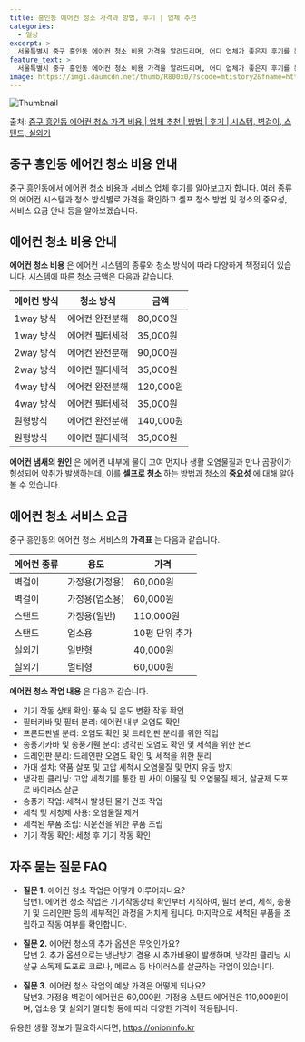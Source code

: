 ```yaml
---
title: 흥인동 에어컨 청소 가격과 방법, 후기 | 업체 추천
categories:
  - 일상
excerpt: >
  서울특별시 중구 흥인동 에어컨 청소 비용 가격을 알려드리며, 어디 업체가 좋은지 후기를 통해 알아보겠습니다. 현재 글에서는 시스템, 벽걸이, 스탠드, 실외기 각각에 대해 청소 비용이 나와 있으니 참고하시면 되겠습니다. 에어컨 분해 청소 방법 보기 👈 클릭셀프 에어컨 청소 방법 보기👈 클릭중구 흥인동 에어컨 청소 비용시스템에어컨 방식클리닝방식금액1way 방식에어컨 완전분해80,000원1way 방식에어컨 필터세척35,000원2way 방식에어컨 완전분해90,000원2way 방식에어컨 필터세척35,000원4way 방식에어컨 완전분해120,000원4way 방식에어컨 필터세척35,000원원형방식에어컨 완전분해140,000원원형방식에어컨 필터세척35,000원에어컨 청소 견적 샘플 보기 👈 클릭에어컨 냄새의 원인에어컨..
feature_text: >
  서울특별시 중구 흥인동 에어컨 청소 비용 가격을 알려드리며, 어디 업체가 좋은지 후기를 통해 알아보겠습니다. 현재 글에서는 시스템, 벽걸이, 스탠드, 실외기 각각에 대해 청소 비용이 나와 있으니 참고하시면 되겠습니다. 에어컨 분해 청소 방법 보기 👈 클릭셀프 에어컨 청소 방법 보기👈 클릭중구 흥인동 에어컨 청소 비용시스템에어컨 방식클리닝방식금액1way 방식에어컨 완전분해80,000원1way 방식에어컨 필터세척35,000원2way 방식에어컨 완전분해90,000원2way 방식에어컨 필터세척35,000원4way 방식에어컨 완전분해120,000원4way 방식에어컨 필터세척35,000원원형방식에어컨 완전분해140,000원원형방식에어컨 필터세척35,000원에어컨 청소 견적 샘플 보기 👈 클릭에어컨 냄새의 원인에어컨..
image: https://img1.daumcdn.net/thumb/R800x0/?scode=mtistory2&fname=https%3A%2F%2Fblog.kakaocdn.net%2Fdn%2FsEWCf%2FbtsHv7KA7zH%2F9bpPCdB17Qpqh06EcNODt0%2Fimg.webp
---
```


![Thumbnail](https://img1.daumcdn.net/thumb/R800x0/?scode=mtistory2&fname=https%3A%2F%2Fblog.kakaocdn.net%2Fdn%2FsEWCf%2FbtsHv7KA7zH%2F9bpPCdB17Qpqh06EcNODt0%2Fimg.webp)

<p>출처: <a href="https://onioninfo.kr/entry/%EC%A4%91%EA%B5%AC-%ED%9D%A5%EC%9D%B8%EB%8F%99-%EC%97%90%EC%96%B4%EC%BB%A8-%EC%B2%AD%EC%86%8C-%EA%B0%80%EA%B2%A9-%EB%B9%84%EC%9A%A9-%EC%97%85%EC%B2%B4-%EC%B6%94%EC%B2%9C-%EB%B0%A9%EB%B2%95-%ED%9B%84%EA%B8%B0-%EC%8B%9C%EC%8A%A4%ED%85%9C-%EB%B2%BD%EA%B1%B8%EC%9D%B4-%EC%8A%A4%ED%83%A0%EB%93%9C-%EC%8B%A4%EC%99%B8%EA%B8%B0" rel="dofollow">중구 흥인동 에어컨 청소 가격 비용 | 업체 추천 | 방법 | 후기 | 시스템, 벽걸이, 스탠드, 실외기</a> </p>

## 중구 흥인동 에어컨 청소 비용 안내

중구 흥인동에서 에어컨 청소 비용과 서비스 업체 후기를 알아보고자 합니다. 여러 종류의 에어컨 시스템과 청소 방식별로 가격을 확인하고 셀프
청소 방법 및 청소의 중요성, 서비스 요금 안내 등을 알아보겠습니다.

## **에어컨 청소 비용 안내**

**에어컨 청소 비용** 은 에어컨 시스템의 종류와 청소 방식에 따라 다양하게 책정되어 있습니다. 시스템에 따른 청소 금액은 다음과
같습니다.

**에어컨 방식** | **청소 방식** | **금액**  
---|---|---  
1way 방식 | 에어컨 완전분해 | 80,000원  
1way 방식 | 에어컨 필터세척 | 35,000원  
2way 방식 | 에어컨 완전분해 | 90,000원  
2way 방식 | 에어컨 필터세척 | 35,000원  
4way 방식 | 에어컨 완전분해 | 120,000원  
4way 방식 | 에어컨 필터세척 | 35,000원  
원형방식 | 에어컨 완전분해 | 140,000원  
원형방식 | 에어컨 필터세척 | 35,000원  
  
**에어컨 냄새의 원인** 은 에어컨 내부에 물이 고여 먼지나 생활 오염물질과 만나 곰팡이가 형성되어 악취가 발생하는데, 이를 **셀프로
청소** 하는 방법과 청소의 **중요성** 에 대해 알아볼 수 있습니다.

## **에어컨 청소 서비스 요금**

중구 흥인동의 에어컨 청소 서비스의 **가격표** 는 다음과 같습니다.

**에어컨 종류** | **용도** | **가격**  
---|---|---  
벽걸이 | 가정용(가정용) | 60,000원  
벽걸이 | 가정용(업소용) | 60,000원  
스탠드 | 가정용(일반) | 110,000원  
스탠드 | 업소용 | 10평 단위 추가  
실외기 | 일반형 | 40,000원  
실외기 | 멀티형 | 60,000원  
  
**에어컨 청소 작업 내용** 은 다음과 같습니다.

  * 기기 작동 상태 확인: 풍속 및 온도 변환 작동 확인
  * 필터카바 및 필터 분리: 에어컨 내부 오염도 확인
  * 프론트판넬 분리: 오염도 확인 및 드레인판 분리를 위한 작업
  * 송풍기카바 및 송풍기휀 분리: 냉각핀 오염도 확인 및 세척을 위한 분리
  * 드레인판 분리: 드레인판 오염도 확인 및 세척을 위한 분리
  * 가대 설치: 약품 살포 및 고압 세척시 오염물질 및 먼지 유출 방지
  * 냉각핀 클리닝: 고압 세척기를 통한 핀 사이 이물질 및 오염물질 제거, 살균제 도포로 바이러스 살균
  * 송풍기 작업: 세척시 발생된 물기 건조 작업
  * 세척 및 세청제 사용: 오염물질 제거
  * 세척된 부품 조립: 시운전을 위한 부품 조립
  * 기기 작동 확인: 세청 후 기기 작동 확인

## **자주 묻는 질문 FAQ**

  * **질문 1.** 에어컨 청소 작업은 어떻게 이루어지나요?  
답변1. 에어컨 청소 작업은 기기작동상태 확인부터 시작하여, 필터 분리, 세척, 송풍기 및 드레인판 등의 세부적인 과정을 거치게 됩니다.
마지막으로 세척된 부품을 조립하고 작동 여부를 확인합니다.

  * **질문 2.** 에어컨 청소의 추가 옵션은 무엇인가요?  
답변 2. 추가 옵션으로는 냉난방기 겸용 시 추가비용이 발생하며, 냉각핀 클리닝 시 살규 소독제 도포로 코로나, 메르스 등 바이러스를
살균하는 작업이 있습니다.

  * **질문 3.** 에어컨 청소 작업의 예상 가격은 어떻게 되나요?  
답변3. 가정용 벽걸이 에어컨은 60,000원, 가정용 스탠드 에어컨은 110,000원이며, 업소용 및 실외기 멀티형 등에 따라 다양한
가격이 적용됩니다.



 

유용한 생활 정보가 필요하시다면, <a href="https://onioninfo.kr" rel="dofollow">https://onioninfo.kr</a>


